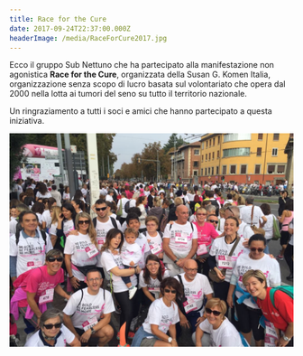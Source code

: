 ```yaml
---
title: Race for the Cure
date: 2017-09-24T22:37:00.000Z
headerImage: /media/RaceForCure2017.jpg
---
```

Ecco il gruppo Sub Nettuno che ha partecipato alla manifestazione non agonistica **Race for the Cure**, organizzata della Susan G. Komen Italia, organizzazione senza scopo di lucro basata sul volontariato che opera dal 2000 nella lotta ai tumori del seno su tutto il territorio nazionale.

Un ringraziamento a tutti i soci e amici che hanno partecipato a questa iniziativa.

![](../media/RaceForCure2017.jpg)
